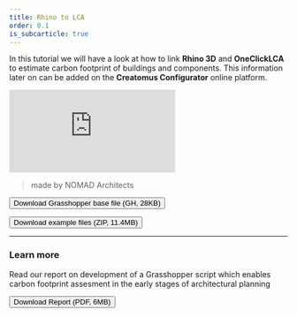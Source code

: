 ```yaml
---
title: Rhino to LCA
order: 0.1
is_subcarticle: true
---
```


In this tutorial we will have a look at how to link **Rhino 3D** and **OneClickLCA** to estimate carbon footprint of buildings and components. This information later on can be added on the **Creatomus Configurator** online platform.

<div class="mx-auto mb-16 relative embedded-video"><iframe src="https://player.vimeo.com/video/521934393?color=059669&title=1&byline=0&portrait=0" frameborder="0" allow="autoplay; fullscreen" allowfullscreen="allowfullscreen" title="Life cycle analysis of Rhinoceros 3D model" class="xs:rounded-lg xs:shadow-lg absolute w-full h-full"></iframe></div>

> made by NOMAD Architects

<a rel="noopener" target="_blank" href="https://res.cloudinary.com/patternbuildings/raw/upload/v1615458751/tutorials/Rhino_to_LCA_knzdeu.gh"><button class="btn btn-fill bg-blue-600">Download Grasshopper base file (GH, 28KB)</button></a>

<a rel="noopener" target="_blank" href="https://drive.google.com/file/d/1ycA-LJb69V-IYD8jUA2-3_hQ__CPdsF3/view?usp=sharing"><button class="btn btn-outline text-blue-600 mb-8">Download example files (ZIP, 11.4MB)</button></a>

---

### Learn more

Read our report on development of a Grasshopper script which enables carbon footprint assesment in the early stages of architectural planning

<a rel="noopener" target="_blank" href="https://res.cloudinary.com/patternbuildings/image/upload/v1615456641/tutorials/paper_on_GH_tools_c0m9ge.pdf"><button class="btn btn-outline text-blue-600">Download Report (PDF, 6MB)</button></a>
